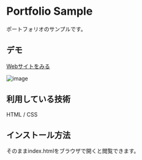 Portfolio Sample
====

ポートフォリオのサンプルです。

## デモ
[Webサイトをみる](https://masuyama-portfoliosample.herokuapp.com/)

![image](https://user-images.githubusercontent.com/83483883/119913508-0d5c8200-bf99-11eb-8cb6-19bc8a66c957.png)

## 利用している技術

HTML / CSS

## インストール方法
そのままindex.htmlをブラウザで開くと閲覧できます。


